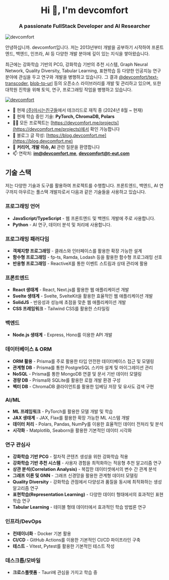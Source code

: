 <h1 align="center">Hi 👋, I'm devcomfort</h1>
<h3 align="center">A passionate FullStack Developer and AI Researcher</h3>

<p align="left"> <img src="https://komarev.com/ghpvc/?username=devcomfort&label=Profile%20views&color=0e75b6&style=flat" alt="devcomfort" /> </p>

안녕하십니까. devcomfort입니다. 저는 2013년부터 개발을 공부하기 시작하여 프론트엔드, 백엔드, 인프라, AI 등 다양한 개발 분야에 깊이 있는 지식을 쌓아왔습니다.

최근에는 강화학습 기반의 PCG, 강화학습 기반의 추천 시스템, Graph Neural Network, Quality Diversity, Tabular Learning, 표현학습 등 다양한 인공지능 연구 분야에 관심을 두고 연구와 개발을 병행하고 있습니다. 그 결과 [@devcomfort/text-transcoder](https://github.com/devcomfort/devcomfort-text-transcoder), [blob-to-url](https://github.com/devcomfort/blob-to-url) 등의 오픈소스 라이브러리를 개발 및 관리하고 있으며, 또한 대학원 진학을 위해 토익, 연구, 프로그래밍 작업을 병행하고 있습니다.

<p align="left"> <a href="https://github.com/ryo-ma/github-profile-trophy"><img src="https://github-profile-trophy.vercel.app/?username=devcomfort&column=5" alt="devcomfort" /></a> </p>

- 🔭 현재 [(주)마시는친구들](https://litt.ly/teut)에서 테크리드로 재직 중 (2024년 8월 ~ 현재)
- 🌱 현재 학습 중인 기술: **PyTorch, ChromaDB, Polars**
- 👨‍💻 모든 프로젝트는 [https://devcomfort.me/projects](https://devcomfort.me/projects)에서 확인 가능합니다
- 📝 블로그 글 작성: [https://blog.devcomfort.me](https://blog.devcomfort.me)
- 💬 **커리어, 개발 이슈, AI** 관련 질문을 환영합니다
- 📫 연락처: **im@devcomfort.me**, **devcomfort@t-eut.com**

## 기술 스택

저는 다양한 기술과 도구를 활용하여 프로젝트를 수행합니다. 프론트엔드, 백엔드, AI 연구까지 아우르는 풀스택 개발자로서 다음과 같은 기술들을 사용하고 있습니다.

### 프로그래밍 언어
- **JavaScript/TypeScript** - 웹 프론트엔드 및 백엔드 개발에 주로 사용합니다.
- **Python** - AI 연구, 데이터 분석 및 처리에 사용합니다.

### 프로그래밍 패러다임
- **객체지향 프로그래밍** - 클래스와 인터페이스를 활용한 확장 가능한 설계
- **함수형 프로그래밍** - fp-ts, Ramda, Lodash 등을 활용한 함수형 프로그래밍 선호
- **반응형 프로그래밍** - ReactiveX를 통한 이벤트 스트림과 상태 관리에 활용

### 프론트엔드
- **React 생태계** - React, Next.js를 활용한 웹 애플리케이션 개발
- **Svelte 생태계** - Svelte, SvelteKit을 활용한 효율적인 웹 애플리케이션 개발
- **SolidJS** - 반응성과 성능에 초점을 맞춘 웹 애플리케이션 개발
- **CSS 프레임워크** - Tailwind CSS를 활용한 스타일링

### 백엔드
- **Node.js 생태계** - Express, Hono를 이용한 API 개발

### 데이터베이스 & ORM
- **ORM 활용** - Prisma를 주로 활용한 타입 안전한 데이터베이스 접근 및 모델링
- **관계형 DB** - Prisma를 통한 PostgreSQL 스키마 설계 및 마이그레이션 관리
- **NoSQL** - Prisma를 통한 MongoDB 연결 및 문서 기반 데이터 모델링
- **경량 DB** - Prisma와 SQLite를 활용한 로컬 개발 환경 구성
- **벡터 DB** - ChromaDB 클라이언트를 활용한 임베딩 저장 및 유사도 검색 구현

### AI/ML
- **ML 프레임워크** - PyTorch를 활용한 모델 개발 및 학습
- **JAX 생태계** - JAX, Flax를 활용한 확장 가능한 ML 시스템 개발
- **데이터 처리** - Polars, Pandas, NumPy를 이용한 효율적인 데이터 전처리 및 분석
- **시각화** - Matplotlib, Seaborn을 활용한 기본적인 데이터 시각화

### 연구 관심사
- **강화학습 기반 PCG** - 절차적 콘텐츠 생성을 위한 강화학습 적용
- **강화학습 기반 추천 시스템** - 사용자 경험을 최적화하는 적응형 추천 알고리즘 연구
- **상관 분석(Correlation Analysis)** - 복잡한 데이터셋에서의 변수 간 관계 분석
- **그래프 이론 및 GNN** - 그래프 신경망을 활용한 관계형 데이터 모델링
- **Quality Diversity** - 강화학습 관점에서 다양성과 품질을 동시에 최적화하는 생성 알고리즘 연구
- **표현학습(Representation Learning)** - 다양한 데이터 형태에서의 효과적인 표현 학습 연구
- **Tabular Learning** - 테이블 형태 데이터에서 효과적인 학습 방법론 연구

### 인프라/DevOps
- **컨테이너화** - Docker 기본 활용
- **CI/CD** - GitHub Actions를 이용한 기본적인 CI/CD 파이프라인 구축
- **테스트** - Vitest, Pytest를 활용한 기본적인 테스트 작성

### 데스크톱/모바일
- **크로스플랫폼** - Tauri에 관심을 가지고 학습 중
